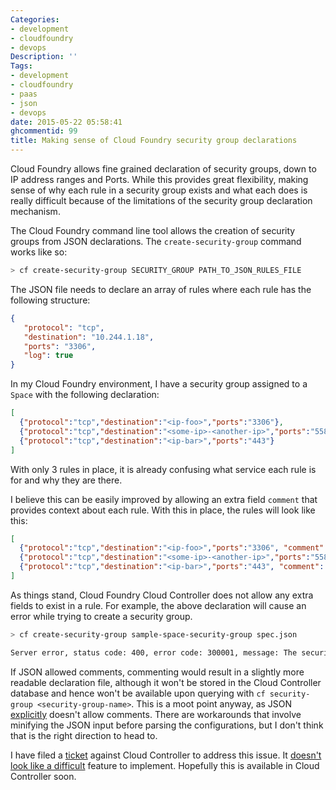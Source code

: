 ```yaml
---
Categories:
- development
- cloudfoundry
- devops
Description: ''
Tags:
- development
- cloudfoundry
- paas
- json
- devops
date: 2015-05-22 05:58:41
ghcommentid: 99
title: Making sense of Cloud Foundry security group declarations
---
```


Cloud Foundry allows fine grained declaration of security groups, down to IP address ranges and Ports. While this provides great flexibility, making sense of why each rule in a security group exists and what each does is really difficult because of the limitations of the security group declaration mechanism.

<!--more-->

The Cloud Foundry command line tool allows the creation of security groups from JSON declarations. The `create-security-group` command works like so:

```bash
> cf create-security-group SECURITY_GROUP PATH_TO_JSON_RULES_FILE
```
 The JSON file needs to declare an array of rules where each rule has the following structure:

```json
{
   "protocol": "tcp",
   "destination": "10.244.1.18",
   "ports": "3306",
   "log": true
}
```

In my Cloud Foundry environment, I have a security group assigned to a `Space` with the following declaration:

```json
[
  {"protocol":"tcp","destination":"<ip-foo>","ports":"3306"},
  {"protocol":"tcp","destination":"<some-ip>-<another-ip>","ports":"55882"},
  {"protocol":"tcp","destination":"<ip-bar>","ports":"443"}
]
```
With only 3 rules in place, it is already confusing what service each rule is for and why they are there.

I believe this can be easily improved by allowing an extra field `comment` that provides context about each rule. With this in place, the rules will look like this:

```json
[
  {"protocol":"tcp","destination":"<ip-foo>","ports":"3306", "comment": "Allow database connection to PostgreSQL at hosted-postgres-service.com"},
  {"protocol":"tcp","destination":"<some-ip>-<another-ip>","ports":"55882", "comment": "Allow logging to hosted-logging-service.com"},
  {"protocol":"tcp","destination":"<ip-bar>","ports":"443", "comment": "Allow monitoring service at hosted-monitoring-service.com"}
]
```

As things stand, Cloud Foundry Cloud Controller does not allow any extra fields to exist in a rule. For example, the above declaration will cause an error while trying to create a security group.

```bash
> cf create-security-group sample-space-security-group spec.json

Server error, status code: 400, error code: 300001, message: The security group is invalid: rules rule number 1 contains the invalid field 'comment', rules rule number 2 contains the invalid field 'comment', rules rule number 3 contains the invalid field 'comment'

```

If JSON allowed comments, commenting would result in a slightly more readable declaration file, although it won't be stored in the Cloud Controller database and hence won't be available upon querying with `cf security-group <security-group-name>`. This is a moot point anyway, as JSON [explicitly](https://plus.google.com/+DouglasCrockfordEsq/posts/RK8qyGVaGSr) doesn't allow comments. There are workarounds that involve minifying the JSON input before parsing the configurations, but I don't think that is the right direction to head to.

I have filed a [ticket](https://github.com/cloudfoundry/cloud_controller_ng/issues/382) against Cloud Controller to address this issue. It [doesn't look like a difficult](https://github.com/cloudfoundry/cloud_controller_ng/blob/cacb5563264208e920f4b7fecc7060f89b929fbb/lib/cloud_controller/rule_validator.rb#L6) feature to implement. Hopefully this is available in Cloud Controller soon.